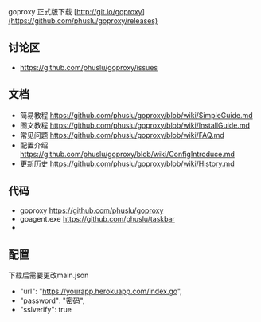 goproxy 正式版下载 [http://git.io/goproxy](https://github.com/phuslu/goproxy/releases)

## 讨论区
* https://github.com/phuslu/goproxy/issues

## 文档
* 简易教程 https://github.com/phuslu/goproxy/blob/wiki/SimpleGuide.md
* 图文教程 https://github.com/phuslu/goproxy/blob/wiki/InstallGuide.md
* 常见问题 https://github.com/phuslu/goproxy/blob/wiki/FAQ.md
* 配置介绍 https://github.com/phuslu/goproxy/blob/wiki/ConfigIntroduce.md
* 更新历史 https://github.com/phuslu/goproxy/blob/wiki/History.md

## 代码
 * goproxy https://github.com/phuslu/goproxy
 * goagent.exe https://github.com/phuslu/taskbar
 * 
 
## 配置
下载后需要更改main.json

* "url": "https://yourapp.herokuapp.com/index.go",
* "password": "密码",
* "sslverify": true

